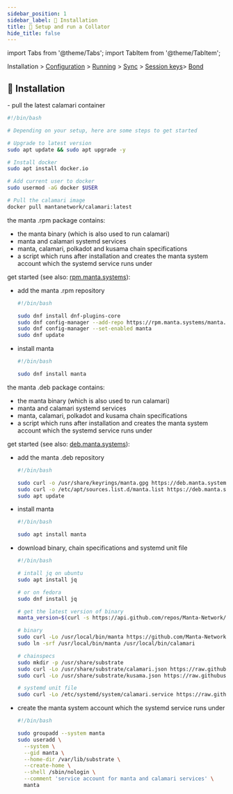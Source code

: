 ```yaml
---
sidebar_position: 1
sidebar_label: 🥡 Installation
title: 🚄 Setup and run a Collator
hide_title: false
---
```


import Tabs from '@theme/Tabs';
import TabItem from '@theme/TabItem';

Installation > [Configuration](configuration) > [Running](running) > [Sync](sync)  > [Session keys](keys)> [Bond](bond)

## 🥡 Installation

<Tabs groupId="os">
<TabItem value="docker" label="docker">
- pull the latest calamari container

  ```bash
  #!/bin/bash

  # Depending on your setup, here are some steps to get started

  # Upgrade to latest version
  sudo apt update && sudo apt upgrade -y

  # Install docker
  sudo apt install docker.io

  # Add current user to docker
  sudo usermod -aG docker $USER

  # Pull the calamari image
  docker pull mantanetwork/calamari:latest
  ```
</TabItem>
<TabItem value="fedora" label="fedora">

the manta .rpm package contains:
- the manta binary (which is also used to run calamari)
- manta and calamari systemd services
- manta, calamari, polkadot and kusama chain specifications
- a script which runs after installation and creates the manta system account which the systemd service runs under

get started (see also: [rpm.manta.systems](https://rpm.manta.systems/)):

- add the manta .rpm repository

  ```bash
  #!/bin/bash

  sudo dnf install dnf-plugins-core
  sudo dnf config-manager --add-repo https://rpm.manta.systems/manta.repo
  sudo dnf config-manager --set-enabled manta
  sudo dnf update
  ```

- install manta

  ```bash
  #!/bin/bash

  sudo dnf install manta
  ```

</TabItem>
<TabItem value="ubuntu" label="ubuntu">

the manta .deb package contains:
- the manta binary (which is also used to run calamari)
- manta and calamari systemd services
- manta, calamari, polkadot and kusama chain specifications
- a script which runs after installation and creates the manta system account which the systemd service runs under

get started (see also: [deb.manta.systems](https://deb.manta.systems/)):

- add the manta .deb repository

  ```bash
  #!/bin/bash

  sudo curl -o /usr/share/keyrings/manta.gpg https://deb.manta.systems/manta.gpg
  sudo curl -o /etc/apt/sources.list.d/manta.list https://deb.manta.systems/manta.list
  sudo apt update
  ```

- install manta

  ```bash
  #!/bin/bash

  sudo apt install manta
  ```

</TabItem>
<TabItem value="linux" label="other linux">

- download binary, chain specifications and systemd unit file

  ```bash
  #!/bin/bash

  # intall jq on ubuntu
  sudo apt install jq

  # or on fedora
  sudo dnf install jq

  # get the latest version of binary
  manta_version=$(curl -s https://api.github.com/repos/Manta-Network/Manta/releases/latest | jq -r .tag_name | cut -c 2-)

  # binary
  sudo curl -Lo /usr/local/bin/manta https://github.com/Manta-Network/Manta/releases/download/v${manta_version}/manta
  sudo ln -srf /usr/local/bin/manta /usr/local/bin/calamari

  # chainspecs
  sudo mkdir -p /usr/share/substrate
  sudo curl -Lo /usr/share/substrate/calamari.json https://raw.githubusercontent.com/Manta-Network/Manta/v3.0.9/genesis/calamari-genesis.json
  sudo curl -Lo /usr/share/substrate/kusama.json https://raw.githubusercontent.com/paritytech/polkadot/master/node/service/res/kusama.json

  # systemd unit file
  sudo curl -Lo /etc/systemd/system/calamari.service https://raw.githubusercontent.com/Manta-Network/Manta/deb-rpm/scripts/package/calamari.service
  ```

- create the manta system account which the systemd service runs under

  ```bash
  #!/bin/bash

  sudo groupadd --system manta
  sudo useradd \
    --system \
    --gid manta \
    --home-dir /var/lib/substrate \
    --create-home \
    --shell /sbin/nologin \
    --comment 'service account for manta and calamari services' \
    manta
  ```

</TabItem>
</Tabs>
